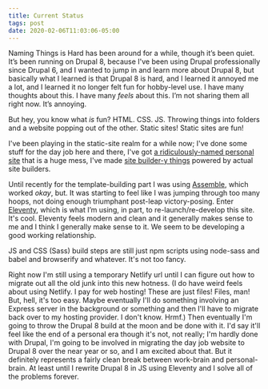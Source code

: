 ```yaml
---
title: Current Status 
tags: post
date: 2020-02-06T11:03:06-05:00
---
```


Naming Things is Hard has been around for a while, though it’s been quiet. It’s been running on Drupal 8, because I've been using Drupal professionally since Drupal 6, and I wanted to jump in and learn more about Drupal 8, but basically what I learned is that Drupal 8 is hard, and I learned it annoyed me a lot, and I learned it no longer felt fun for hobby-level use. I have many thoughts about this. I have many _feels_ about this. I’m not sharing them all right now. It’s annoying.

But hey, you know what _is_ fun? HTML. CSS. JS. Throwing things into folders and a website popping out of the other. Static sites! Static sites are fun!

I've been playing in the static-site realm for a while now; I've done some stuff for the day job here and there, I've got [a ridiculously-named personal site](https://github.com/darby3/chickenwing-gingerbreadman) that is a huge mess, I've made [site builder-y things](https://github.com/darby3/npmScriptsStarter) powered by actual site builders. 

Until recently for the template-building part I was using [Assemble](https://github.com/assemble/assemble/), which worked _okay_, but. It was starting to feel like I was jumping through too many hoops, not doing enough triumphant post-leap victory-posing. Enter [Eleventy](https://www.11ty.dev/), which is what I’m using, in part, to re-launch/re-develop this site. It's cool. Eleventy feels modern and clean and it generally makes sense to me and I think I generally make sense to it. We seem to be developing a good working relationship. 

JS and CSS (Sass) build steps are still just npm scripts using node-sass and babel and browserify and whatever. It's not too fancy.

Right now I'm still using a temporary Netlify url until I can figure out how to migrate out all the old junk into this new hotness. (I do have weird feels about using Netlify. I pay for web hosting! These are just files! Files, man! But, hell, it's too easy. Maybe eventually I'll do something involving an Express server in the background or something and then I'll have to migrate back over to my hosting provider. I don't know. Hrmf.) Then eventually I'm going to throw the Drupal 8 build at the moon and be done with it. I'd say it'll feel like the end of a personal era though it's not, not really; I'm hardly done with Drupal, I'm going to be involved in migrating the day job website to Drupal 8 over the near year or so, and I am excited about that. But it definitely represents a fairly clean break between work-brain and personal-brain. At least until I rewrite Drupal 8 in JS using Eleventy and I solve all of the problems forever. 
